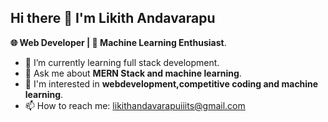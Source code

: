 ## Hi there 👋 I'm Likith Andavarapu

**🌐 Web Developer | 🤖 Machine Learning Enthusiast**.




- 🌱 I’m currently learning full stack development.
- 💬 Ask me about **MERN Stack and machine learning**.
- 👀 I'm interested in **webdevelopment,competitive coding and  machine learning**.
- 📫 How to reach me: likithandavarapuiiits@gmail.com


